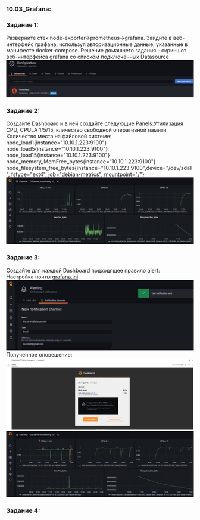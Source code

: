 ### 10.03_Grafana: </br>
### Задание 1: </br>
Разверните стек node-exporter->prometheus->grafana. Зайдите в веб-интерфейс графана, используя авторизационные данные, указанные
в манифесте docker-compose. Решение домашнего задания - скриншот веб-интерфейса grafana со списком подключенных Datasource </br>
![grafana_datasource](https://github.com/murzinvit/screen/blob/32d88c2706c477d46736e53e48fcc02a5ace2e6c/Grafana_datasource_1.jpg) </br>
### Задание 2: </br>
Создайте Dashboard и в ней создайте следующие Panels:Утилизация CPU, CPULA 1/5/15, кличество свободной оперативной памяти </br>
Количество места на файловой системе: </br>
node_load1{instance="10.10.1.223:9100"} </br>
node_load5{instance="10.10.1.223:9100"} </br>
node_load15{instance="10.10.1.223:9100"} </br>
node_memory_MemFree_bytes{instance="10.10.1.223:9100"} </br>
node_filesystem_free_bytes{instance="10.10.1.223:9100",device="/dev/sda1", fstype="ext4", job="debian-metrics", mountpoint="/"} </br>
![grafana_dashboards](https://github.com/murzinvit/screen/blob/b7728cd1f21698d2151f61ba44c6659b49e3c745/Grafana_dasboard_1.jpg) </br>
### Задание 3: </br>
Создайте для каждой Dashboard подходящее правило alert: </br>
Настройка почты [grafana.ini](https://github.com/murzinvit/10.03_Grafana/blob/fc57b016e04897146e78821471defe607559eac4/configs/grafana.ini) </br>
![Grafana_test_notification](https://github.com/murzinvit/screen/blob/e05d7c813c4916da522de995a8633f39d8bf4f5b/Grafana_test_notification.jpg) </br>
Полученное оповещение: </br>
![Grafana_test_notification](https://github.com/murzinvit/screen/blob/83f8bb31b75afd39852f37b80f934fbdf6f06848/Grafana_message_alert.jpg) </br>
![Grafana_alert_dasboard_state](https://github.com/murzinvit/screen/blob/c6f21a06f8b4db373c7c8a4ae51759763058da28/Grafana_alert_dasboard_state.jpg) </br>
### Задание 4: </br>

